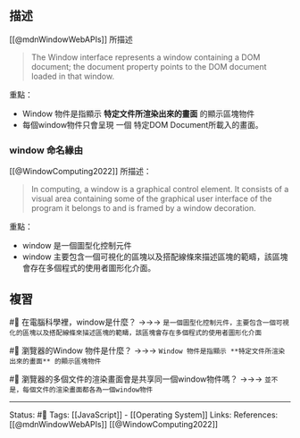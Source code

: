 ## 描述
[[@mdnWindowWebAPIs]] 所描述

>  The Window interface represents a window containing a DOM document; the document property points to the DOM document loaded in that window.

重點：
- Window 物件是指顯示 **特定文件所渲染出來的畫面** 的顯示區塊物件
- 每個window物件只會呈現 一個 特定DOM Document所載入的畫面。



### window 命名緣由
[[@WindowComputing2022]] 所描述：
> In computing, a window is a graphical control element. It consists of a visual area containing some of the graphical user interface of the program it belongs to and is framed by a window decoration.

重點：
- window 是一個圖型化控制元件
- window 主要包含一個可視化的區塊以及搭配線條來描述區塊的範疇，該區塊會存在多個程式的使用者圖形化介面。

## 複習
#🧠 在電腦科學裡，window是什麼？ ->->-> `是一個圖型化控制元件，主要包含一個可視化的區塊以及搭配線條來描述區塊的範疇，該區塊會存在多個程式的使用者圖形化介面`
<!--SR:!2022-09-03,17,250-->

#🧠 瀏覽器的Window 物件是什麼？ ->->-> `Window 物件是指顯示 **特定文件所渲染出來的畫面** 的顯示區塊物件`
<!--SR:!2022-08-21,10,250-->

#🧠 瀏覽器的多個文件的渲染畫面會是共享同一個window物件嗎？ ->->-> `並不是，每個文件的渲染畫面都各為一個window物件`
<!--SR:!2022-08-21,10,250-->

---
Status: #🌱 
Tags:
[[JavaScript]] - [[Operating System]]
Links:
References:
[[@mdnWindowWebAPIs]]
[[@WindowComputing2022]]